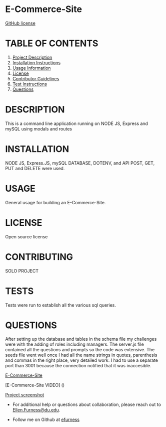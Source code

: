 
# E-Commerce-Site
[GitHub license](https://img.shields.io/badge/license-undefined-blue.svg)

# TABLE OF CONTENTS 

1. [Project Description](#project-description)
2. [Installation Instructions](#installation)
3. [Usage Information](#usage)
4. [License](#license)
5. [Contributor Guidelines](#contributors)
6. [Test Instructions](#tests)
7. [Questions](#questions)

# DESCRIPTION 

This is a command line application running on NODE JS, Express and mySQL using modals and routes

# INSTALLATION 

NODE JS, Express.JS, mySQL DATABASE, DOTENV, and API POST, GET, PUT and DELETE were used.

# USAGE 

General usage for building an E-Commerce-Site.
 
# LICENSE 

Open source license

# CONTRIBUTING 

SOLO PROJECT

# TESTS 

Tests were run to establish all the various sql queries.
 
# QUESTIONS 

After setting up the database and tables in the schema file my challenges were with the adding of roles including managers. The server.js file contained all the questions and prompts so the code was extensive.  The seeds file went well once I had all the name strings in quotes, parenthesis and commas in the right place, very detailed work.  I had to use a separate port than 3001 because the connection notified that it was inaccesible.

[E-Commerce-Site](https://github.com/efurness/E-Commerce-Site.git)


[E-Commerce-Site VIDEO] ()
 

[Project screenshot](E-Commerce-Site.gif) 


* For additional help or questions about collaboration, please reach out to Ellen.Furness@du.edu.

* Follow me on Github at [efurness](http://github.com/efurness)


